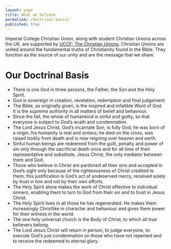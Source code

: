 ```yaml
---
layout: page
title: What we believe
permalink: /doctrinal-basis/
published: True
---
```


Imperial College Christian Union, along with student Christian Unions across the UK, are supported by [UCCF: The Christian Unions](https://www.uccf.org.uk/). Christian Unions are united around the fundamental truths of Christianity found in the Bible. They function as the source of our unity and are the message that we share.

# Our Doctrinal Basis
- There is one God in three persons, the Father, the Son and the Holy Spirit.
- God is sovereign in creation, revelation, redemption and final judgement.
- The Bible, as originally given, is the inspired and infallible Word of God. It is the supreme authority in all matters of belief and behaviour.
- Since the fall, the whole of humankind is sinful and guilty, so that everyone is subject to God’s wrath and condemnation.
- The Lord Jesus Christ, God’s incarnate Son, is fully God; he was born of a virgin; his humanity is real and sinless; he died on the cross, was raised bodily from death and is now reigning over heaven and earth.
- Sinful human beings are redeemed from the guilt, penalty and power of sin only through the sacrificial death once and for all time of their representative and substitute, Jesus Christ, the only mediator between them and God.
- Those who believe in Christ are pardoned all their sins and accepted in God’s sight only because of the righteousness of Christ credited to them; this justification is God’s act of undeserved mercy, received solely by trust in him and not by their own efforts.
- The Holy Spirit alone makes the work of Christ effective to individual sinners, enabling them to turn to God from their sin and to trust in Jesus Christ.
- The Holy Spirit lives in all those he has regenerated. He makes them increasingly Christlike in character and behaviour and gives them power for their witness in the world.
- The one holy universal church is the Body of Christ, to which all true believers belong.
- The Lord Jesus Christ will return in person, to judge everyone, to execute God’s just condemnation on those who have not repented and to receive the redeemed to eternal glory.
